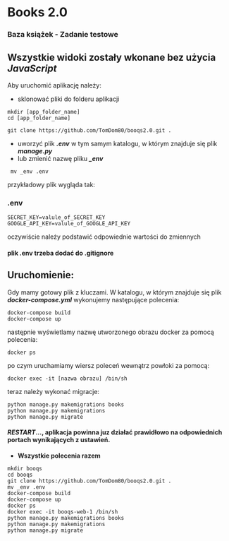 # Books 2.0 
### Baza książek - Zadanie testowe
## Wszystkie widoki zostały wkonane bez użycia ***JavaScript***

Aby uruchomić aplikację należy:
* sklonować pliki do folderu aplikacji

```
mkdir [app_folder_name]
cd [app_folder_name]

git clone https://github.com/TomDom80/booqs2.0.git .
```

* uworzyć plik ***.env*** w tym samym katalogu, w którym znajduje się plik ***manage.py***
* lub zmienić nazwę  pliku ***_env***

```
 mv _env .env
```

przykładowy plik wygląda tak:

### .env
```
SECRET_KEY=valule_of_SECRET_KEY 
GOOGLE_API_KEY=valule_of_GOOGLE_API_KEY
```

oczywiście należy podstawić odpowiednie wartości do zmiennych

#### plik .env trzeba dodać do .gitignore

## Uruchomienie:

Gdy mamy gotowy plik z kluczami. W katalogu, w którym znajduje się plik ***docker-compose.yml*** 
wykonujemy następujące polecenia:

```
docker-compose build
docker-compose up
```

następnie wyświetlamy nazwę utworzonego obrazu docker za pomocą polecenia:

```
docker ps 
```

po czym uruchamiamy wiersz poleceń wewnątrz powłoki za pomocą:

```
docker exec -it [nazwa obrazu] /bin/sh
```
teraz należy wykonać migracje:

```
python manage.py makemigrations books
python manage.py makemigrations 
python manage.py migrate

```

#### ***RESTART***..., aplikacja powinna juz działać prawidłowo na odpowiednich portach wynikających z ustawień.


* **Wszystkie polecenia razem**
```
mkdir booqs
cd booqs
git clone https://github.com/TomDom80/booqs2.0.git .
mv _env .env
docker-compose build
docker-compose up
docker ps 
docker exec -it booqs-web-1 /bin/sh
python manage.py makemigrations books
python manage.py makemigrations 
python manage.py migrate
```